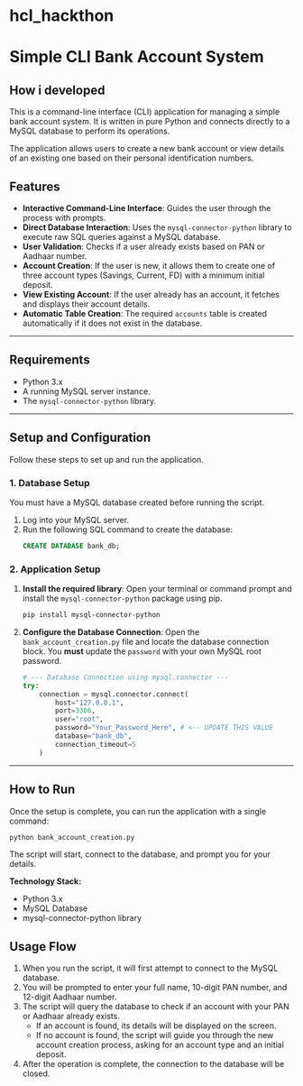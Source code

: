 # hcl_hackthon


# Simple CLI Bank Account System
How i developed
--------------

This is a command-line interface (CLI) application for managing a simple bank account system. It is written in pure Python and connects directly to a MySQL database to perform its operations.

The application allows users to create a new bank account or view details of an existing one based on their personal identification numbers.

## Features

- **Interactive Command-Line Interface**: Guides the user through the process with prompts.
- **Direct Database Interaction**: Uses the `mysql-connector-python` library to execute raw SQL queries against a MySQL database.
- **User Validation**: Checks if a user already exists based on PAN or Aadhaar number.
- **Account Creation**: If the user is new, it allows them to create one of three account types (Savings, Current, FD) with a minimum initial deposit.
- **View Existing Account**: If the user already has an account, it fetches and displays their account details.
- **Automatic Table Creation**: The required `accounts` table is created automatically if it does not exist in the database.

---

## Requirements

- Python 3.x
- A running MySQL server instance.
- The `mysql-connector-python` library.

---

## Setup and Configuration

Follow these steps to set up and run the application.

### 1. Database Setup

You must have a MySQL database created before running the script.

1.  Log into your MySQL server.
2.  Run the following SQL command to create the database:
    ```sql
    CREATE DATABASE bank_db;
    ```

### 2. Application Setup

1.  **Install the required library**:
    Open your terminal or command prompt and install the `mysql-connector-python` package using pip.
    ```sh
    pip install mysql-connector-python
    ```

2.  **Configure the Database Connection**:
    Open the `bank_account_creation.py` file and locate the database connection block. You **must** update the `password` with your own MySQL root password.

    ```python
    # --- Database Connection using mysql.connector ---
    try:
        connection = mysql.connector.connect(
            host="127.0.0.1",
            port=3306,
            user="root",
            password="Your_Password_Here", # <-- UPDATE THIS VALUE
            database="bank_db",
            connection_timeout=5
        )
    ```

---

## How to Run

Once the setup is complete, you can run the application with a single command:

```sh
python bank_account_creation.py
```

The script will start, connect to the database, and prompt you for your details.


**Technology Stack:**
- Python 3.x
- MySQL Database
- mysql-connector-python library


## Usage Flow

1.  When you run the script, it will first attempt to connect to the MySQL database.
2.  You will be prompted to enter your full name, 10-digit PAN number, and 12-digit Aadhaar number.
3.  The script will query the database to check if an account with your PAN or Aadhaar already exists.
    - If an account is found, its details will be displayed on the screen.
    - If no account is found, the script will guide you through the new account creation process, asking for an account type and an initial deposit.
4.  After the operation is complete, the connection to the database will be closed.
